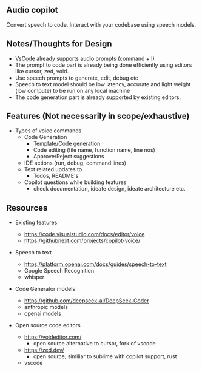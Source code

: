 ## Audio copilot
Convert speech to code. Interact with your codebase using speech models.

## Notes/Thoughts for Design
- [VsCode](https://code.visualstudio.com/docs/editor/voice) already supports audio prompts (command + I)
- The prompt to code part is already being done efficiently using editors like cursor, zed, void.
- Use speech prompts to generate, edit, debug etc
- Speech to text model should be low latency, accurate and light weight (low compute) to be run on any local machine
- The code generation part is already supported by existing editors.


## Features (Not necessarily in scope/exhaustive)
- Types of voice commands
    - Code Generation
        - Template/Code generation 
        - Code editing (file name, function name, line nos)
        - Approve/Reject suggestions
    - IDE actions (run, debug, command lines)
    - Text related updates to
        - Todos, README's
    - Copilot questions while building features
        - check documentation, ideate design, ideate architecture etc.

## Resources
- Existing features
    - https://code.visualstudio.com/docs/editor/voice
    - https://githubnext.com/projects/copilot-voice/
- Speech to text
    - https://platform.openai.com/docs/guides/speech-to-text
    - Google Speech Recognition
    - whisper

- Code Generator models
    - https://github.com/deepseek-ai/DeepSeek-Coder
    - anthropic models
    - openai models

- Open source code editors
    - https://voideditor.com/
        - open source alternative to cursor, fork of vscode
    - https://zed.dev/
        - open source, similiar to sublime with copilot support, rust
    - vscode